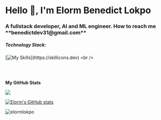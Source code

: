 <h1 align="left">Hello 👋, I'm Elorm Benedict Lokpo</h1>
<h3 align="left">A fullstack developer, AI and ML engineer. How to reach me **benedictdev31@gmail.com** </h3>



<h5>Technology Stack:</h5>

[![My Skills](https://skillicons.dev/icons?i=react,nodejs,express,mongodb,cs,dotnet,python,tensorflow,anaconda,)](https://skillicons.dev) <br />


<br />

<br />

<b>My GitHub Stats</b>

<a href="http://www.github.com/ElormLokpo"><img src="https://github-readme-streak-stats.herokuapp.com/?user=ElormLokpo&stroke=ffffff&background=0f172a&ring=0891b2&fire=0891b2&currStreakNum=ffffff&currStreakLabel=0891b2&sideNums=ffffff&sideLabels=ffffff&dates=ffffff&hide_border=true" /></a>



<a href="http://www.github.com/ElormLokpo"><img src="https://github-readme-stats.vercel.app/api?username=ElormLokpo&show_icons=true&hide=&count_private=true&title_color=0891b2&text_color=ffffff&icon_color=0891b2&bg_color=0f172a&hide_border=true&show_icons=true" alt="Elorm's GitHub stats" /></a>

<img src="https://github-readme-stats.vercel.app/api/top-langs?username=elormlokpo&show_icons=true&locale=en&layout=compact&count_private=true&title_color=0891b2&text_color=ffffff&icon_color=0891b2&bg_color=0f172a&hide_border=true&show_icons=true" alt="elormlokpo" /> 



